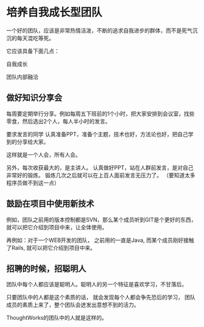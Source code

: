 # 培养自我成长型团队

一个好的团队，应该是非常热情活泼，不断的追求自我进步的群体，而不是死气沉沉的每天混吃等死。

它应该具备下面几点：

自我成长

团队内部融洽


## 做好知识分享会

每周要定期举行分享。例如每周五下班前的1个小时，把大家安排到会议室，找些零食，然后选出2个人，每人半小时的发言。

要求发言的同学 认真准备PPT，准备个主题，技术也好，方法论也好，把自己学到的分享给大家。

这样就是一个人会，所有人会。

另外，每次收获最大的，是主讲人。 认真做好PPT，站在人群前发言，是对自己非常好的锻炼。 锻炼几次之后就可以在上百人面前发言无压力了。
（要知道太多程序员做不到这一点）


## 鼓励在项目中使用新技术

例如，团队之前用的版本控制都是SVN，那么某个成员听到GIT是个更好的东西， 就可以把它介绍到项目中来，让全体使用。 

再例如：对于一个WEB开发的团队， 之前用的一直是Java, 而某个成员刚好接触了Rails, 就可以把它介绍到项目中来。 


## 招聘的时候，招聪明人

团队中每个人都应该是聪明人。聪明人的另一个特征是喜欢学习，不甘落后。 

只要团队中的人都是这个素质的话， 就会发现每个人都会争先恐后的学习， 团队成员的素质上来了，整个团队会迸发出意想不到的活力。

ThoughtWorks的团队中的人就是这样的。